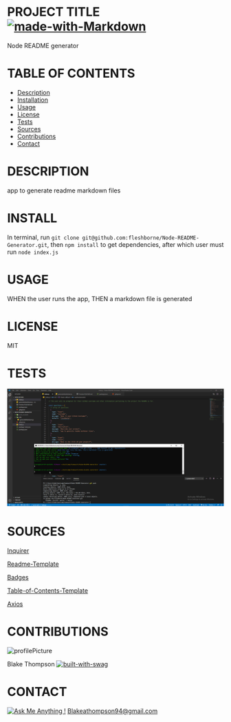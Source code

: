 # PROJECT TITLE [![made-with-Markdown](https://img.shields.io/badge/Made%20with-Markdown-1f425f.svg)](http://commonmark.org)

Node README generator

# TABLE OF CONTENTS

- [Description](#description)
- [Installation](#install)
- [Usage](#usage)
- [License](#license)
- [Tests](#tests)
- [Sources](#sources)
- [Contributions](#contributions)
- [Contact](#contact)

# DESCRIPTION

app to generate readme markdown files

# INSTALL

In terminal, run `git clone git@github.com:fleshborne/Node-README-Generator.git`, then `npm install` to get dependencies, after which user must run `node index.js`

# USAGE

WHEN the user runs the app, THEN a markdown file is generated

# LICENSE

MIT

# TESTS

![testing gif](https://github.com/fleshborne/Node-README-Generator/raw/master/Assets/images/2020-06-01_13-24-36.gif)

# SOURCES

[Inquirer](https://openbase.io/js/inquirer)

[Readme-Template](https://www.makeareadme.com/)

[Badges](https://github.com/Naereen/badges)

[Table-of-Contents-Template](https://ecotrust-canada.github.io/markdown-toc/)

[Axios](https://www.npmjs.com/package/axios)

# CONTRIBUTIONS

![profilePicture](https://avatars0.githubusercontent.com/u/62081154?v=4.png)

Blake Thompson [![built-with-swag](https://ForTheBadge.com/images/badges/built-with-swag.svg)](https://GitHub.com/Naereen/)

# CONTACT

[![Ask Me Anything !](https://img.shields.io/badge/Ask%20me-anything-1abc9c.svg)](https://GitHub.com/fleshborne)
Blakeathompson94@gmail.com
